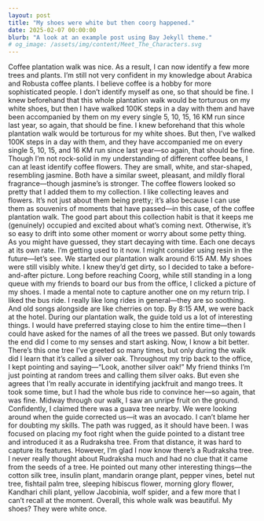 ```yaml
---
layout: post
title: "My shoes were white but then coorg happened."
date: 2025-02-07 00:00:00
blurb: "A look at an example post using Bay Jekyll theme."
# og_image: /assets/img/content/Meet_The_Characters.svg
---
```


Coffee plantation walk was nice. As a result, I can now identify a few more trees and plants. I’m still not very confident in my knowledge about Arabica and Robusta coffee plants. I believe coffee is a hobby for more sophisticated people. I don’t identify myself as one, so that should be fine.
I knew beforehand that this whole plantation walk would be torturous on my white shoes, but then I have walked 100K steps in a day with them and have been accompanied by them on my every single 5, 10, 15, 16 KM run since last year, so again, that should be fine.
I knew beforehand that this whole plantation walk would be torturous for my white shoes. But then, I’ve walked 100K steps in a day with them, and they have accompanied me on every single 5, 10, 15, and 16 KM run since last year—so again, that should be fine. Though I’m not rock-solid in my understanding of different coffee beans, I can at least identify coffee flowers. They are small, white, and star-shaped, resembling jasmine. Both have a similar sweet, pleasant, and mildly floral fragrance—though jasmine’s is stronger. The coffee flowers looked so pretty that I added them to my collection.
I like collecting leaves and flowers. It’s not just about them being pretty; it’s also because I can use them as souvenirs of moments that have passed—in this case, of the coffee plantation walk. The good part about this collection habit is that it keeps me (genuinely) occupied and excited about what’s coming next. Otherwise, it’s so easy to drift into some other moment or worry about some petty thing.
As you might have guessed, they start decaying with time. Each one decays at its own rate. I’m getting used to it now. I might consider using resin in the future—let’s see.
We started our plantation walk around 6:15 AM. My shoes were still visibly white. I knew they’d get dirty, so I decided to take a before-and-after picture. Long before reaching Coorg, while still standing in a long queue with my friends to board our bus from the office, I clicked a picture of my shoes. I made a mental note to capture another one on my return trip.
I liked the bus ride. I really like long rides in general—they are so soothing. And old songs alongside are like cherries on top. By 8:15 AM, we were back at the hotel.
During our plantation walk, the guide told us a lot of interesting things. I would have preferred staying close to him the entire time—then I could have asked for the names of all the trees we passed. But only towards the end did I come to my senses and start asking. Now, I know a bit better. There’s this one tree I’ve greeted so many times, but only during the walk did I learn that it’s called a silver oak. Throughout my trip back to the office, I kept pointing and saying—“Look, another silver oak!” My friend thinks I’m just pointing at random trees and calling them silver oaks. But even she agrees that I’m really accurate in identifying jackfruit and mango trees. It took some time, but I had the whole bus ride to convince her—so again, that was fine.
Midway through our walk, I saw an unripe fruit on the ground. Confidently, I claimed there was a guava tree nearby. We were looking around when the guide corrected us—it was an avocado. I can’t blame her for doubting my skills.
The path was rugged, as it should have been. I was focused on placing my foot right when the guide pointed to a distant tree and introduced it as a Rudraksha tree. From that distance, it was hard to capture its features. However, I’m glad I now know there’s a Rudraksha tree. I never really thought about Rudraksha much and had no clue that it came from the seeds of a tree.
He pointed out many other interesting things—the cotton silk tree, insulin plant, mandarin orange plant, pepper vines, betel nut tree, fishtail palm tree, sleeping hibiscus flower, morning glory flower, Kandhari chili plant, yellow Jacobinia, wolf spider, and a few more that I can’t recall at the moment.
Overall, this whole walk was beautiful. My shoes? They were white once.
